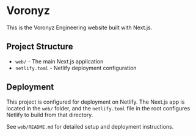 # Voronyz

This is the Voronyz Engineering website built with Next.js.

## Project Structure

- `web/` - The main Next.js application
- `netlify.toml` - Netlify deployment configuration

## Deployment

This project is configured for deployment on Netlify. The Next.js app is located in the `web/` folder, and the `netlify.toml` file in the root configures Netlify to build from that directory.

See `web/README.md` for detailed setup and deployment instructions.
